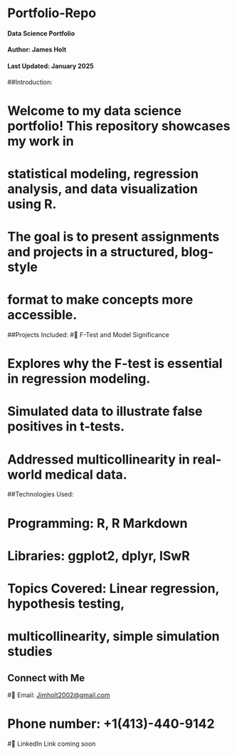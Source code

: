 # Portfolio-Repo


####  Data Science Portfolio
####  Author: James Holt
####  Last Updated: January 2025

##Introduction:
# Welcome to my data science portfolio! This repository showcases my work in 
#  statistical modeling, regression analysis, and data visualization using R. 
# The goal is to present assignments and projects in a structured, blog-style 
#  format to make concepts more accessible.

##Projects Included:
#🔹 F-Test and Model Significance
# Explores why the F-test is essential in regression modeling.
# Simulated data to illustrate false positives in t-tests.
# Addressed multicollinearity in real-world medical data.

##Technologies Used:
# Programming: R, R Markdown
# Libraries: ggplot2, dplyr, ISwR
# Topics Covered: Linear regression, hypothesis testing, 
#  multicollinearity, simple simulation studies

## Connect with Me
#📧 Email: Jimholt2002@gmail.com
# Phone number: +1(413)-440-9142
#📂 LinkedIn Link coming soon
